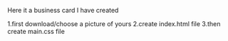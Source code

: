 Here it a business card I have created

1.first download/choose a picture of yours
2.create index.html file 
3.then create main.css file 
